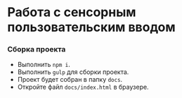 # Работа с сенсорным пользовательским вводом

### Сборка проекта

- Выполнить `npm i`.
- Выполнить `gulp` для сборки проекта.
- Проект будет собран в папку `docs`. 
- Откройте файл `docs/index.html` в браузере.
